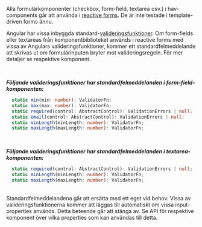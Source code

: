 Alla formulärkomponenter (checkbox, form-field, textarea osv.) i hav-components går att använda i
[reactive forms](https://angular.io/guide/reactive-forms). De är inte testade i template-driven forms ännu.

Angular har vissa inbyggda standard-[valideringsfunktioner](https://angular.io/api/forms/Validators). Om form-fields eller textareas från komponentbiblioteket används i reactive forms med vissa av Angulars valideringsfunktioner, kommer ett standardfelmeddelande att skrivas ut om formulärinputen bryter mot valideringsregeln. För mer detaljer se respektive komponent.

<br>

**_Följande valideringsfunktioner har standardfelmeddelanden i form-field-komponenten:_**

```typescript
  static min(min: number): ValidatorFn;
  static max(max: number): ValidatorFn;
  static required(control: AbstractControl): ValidationErrors | null;
  static email(control: AbstractControl): ValidationErrors | null;
  static minLength(minLength: number): ValidatorFn;
  static maxLength(maxLength: number): ValidatorFn;
```

<br>

**_Följande valideringsfunktioner har standardfelmeddelanden i textarea-komponenten:_**

```typescript
  static required(control: AbstractControl): ValidationErrors | null;
  static minLength(minLength: number): ValidatorFn;
  static maxLength(maxLength: number): ValidatorFn;
```

<br>
Standardfelmeddelandena går att ersätta med ett eget vid behov.
Vissa av valideringsfunktionerna kommer att läggas till automatiskt om vissa input-properties används. Detta beteende går att stänga av. Se API för respektive komponent över vilka properties som kan användas till detta.
